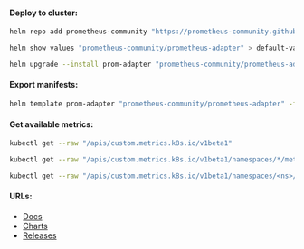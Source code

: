#### Deploy to cluster:
```bash
helm repo add prometheus-community "https://prometheus-community.github.io/helm-charts" && helm repo update
```
```bash
helm show values "prometheus-community/prometheus-adapter" > default-values.yml
```
```bash
helm upgrade --install prom-adapter "prometheus-community/prometheus-adapter" -f values.yml -n monitoring
```

#### Export manifests:
```bash
helm template prom-adapter "prometheus-community/prometheus-adapter" -f values.yml -n monitoring > manifests.yml
```

#### Get available metrics:
```bash
kubectl get --raw "/apis/custom.metrics.k8s.io/v1beta1"
```
```bash
kubectl get --raw "/apis/custom.metrics.k8s.io/v1beta1/namespaces/*/metrics/<metric>"
```
```bash
kubectl get --raw "/apis/custom.metrics.k8s.io/v1beta1/namespaces/<ns>/pods/*/<metric>"
```

#### URLs:
- [Docs](https://github.com/kubernetes-sigs/prometheus-adapter/blob/master/README.md)
- [Charts](https://github.com/prometheus-community/helm-charts/tree/main/charts/prometheus-adapter)
- [Releases](https://github.com/kubernetes-sigs/prometheus-adapter/releases)
